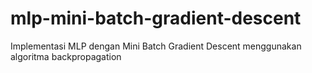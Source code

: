 # mlp-mini-batch-gradient-descent
Implementasi MLP dengan Mini Batch Gradient Descent menggunakan algoritma backpropagation

